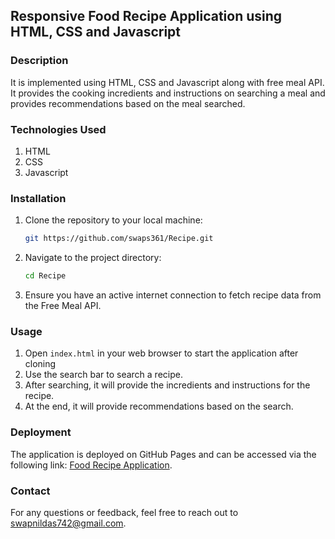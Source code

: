 ## Responsive Food Recipe Application using HTML, CSS and Javascript
### Description
It is implemented using HTML, CSS and Javascript along with free meal API. It provides the cooking incredients and instructions on searching a meal and provides recommendations based on the meal searched.
### Technologies Used
1. HTML
2. CSS
3. Javascript
### Installation
1. Clone the repository to your local machine:
    ```sh
    git https://github.com/swaps361/Recipe.git
    ```
2. Navigate to the project directory:
    ```sh
    cd Recipe
    ```
3. Ensure you have an active internet connection to fetch recipe data from the Free Meal API.
### Usage
1. Open `index.html` in your web browser to start the application after cloning
2. Use the search bar to search a recipe.
3. After searching, it will provide the incredients and instructions for the recipe.
4. At the end, it will provide recommendations based on the search.
### Deployment
The application is deployed on GitHub Pages and can be accessed via the following link:
[Food Recipe Application](https://swaps361.github.io/Recipe/).
### Contact
For any questions or feedback, feel free to reach out to [swapnildas742@gmail.com](mailto:swapnildas742@gmail.com).

